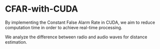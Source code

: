 # CFAR-with-CUDA

By implementing the Constant False Alarm Rate in CUDA, we aim to reduce computation time in order to achieve real-time processing.

We analyze the difference between radio and audio waves for distance estimation. 


